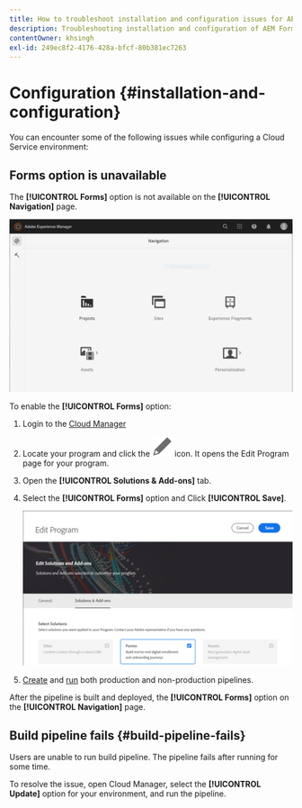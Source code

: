 ```yaml
---
title: How to troubleshoot installation and configuration issues for AEM Forms as a Cloud Service environment?
description: Troubleshooting installation and configuration of AEM Forms as a Cloud Service environment.
contentOwner: khsingh
exl-id: 249ec8f2-4176-428a-bfcf-80b381ec7263
---
```

# Configuration {#installation-and-configuration}

You can encounter some of the following issues while configuring a Cloud Service environment:

## Forms option is unavailable

The **[!UICONTROL Forms]** option is not available on the **[!UICONTROL Navigation]** page.

 ![Forms option is unavailable](assets/installation-configuration-forms-option-unavailable-troubleshooting.png)

 To enable the **[!UICONTROL Forms]** option:

 1. Login to the [Cloud Manager](https://experience.adobe.com/) 
 1. Locate your program and click the ![Forms option is unavailable](assets/Smock_Edit_18_N.svg) icon. It opens the Edit Program page for your program.
 1. Open the **[!UICONTROL Solutions & Add-ons]** tab. 
 1. Select the **[!UICONTROL Forms]** option and Click **[!UICONTROL Save]**.

    ![Select the Forms option](assets/installation-configuration-select-forms-option.png
    )
1. [Create](https://experienceleague.adobe.com/docs/experience-manager-cloud-manager/using/how-to-use/configuring-pipeline.html?lang=en#how-to-use) and [run](https://experienceleague.adobe.com/docs/experience-manager-cloud-manager/using/how-to-use/deploying-code.html) both production and non-production pipelines.

After the pipeline is built and deployed, the **[!UICONTROL Forms]** option on the **[!UICONTROL Navigation]** page.

<!--  
## Environment creation fails {#environment-creation-fails}

Users are unable to create an [!DNL AEM Forms] as a Cloud Service environment. The environment creation fails after running for some time.

A missing profile can lead to environment creation failure. Check that the profile exists in Admin Console. If the profile does not exist, perform the following steps to create the profile:

1. Log in to [Admin Console](https://adminconsole.adobe.com/). Use Adobe ID of administrator provisioned to use Automated Forms Conversion Service to login. Do not any other ID or Federated ID to login.
1. Click the **[!UICONTROL Automated Forms Conversion Service]** option.
1. Click **[!UICONTROL New Profile]** in the Products tab.
1. Specify Name, Display Name, and Description for the profile. Click **[!UICONTROL Done]**. A profile is created.

If the profile exists and issues still persist, contact Adobe Support. -->

## Build pipeline fails {#build-pipeline-fails}

Users are unable to run build pipeline. The pipeline fails after running for some time.  

To resolve the issue, open Cloud Manager, select the **[!UICONTROL Update]** option for your environment, and run the pipeline.
